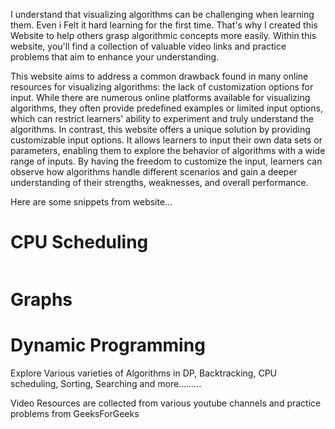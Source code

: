 I understand that visualizing algorithms can be challenging when learning them. Even i Felt it hard learning for the first time. That's why I created this Website to help others grasp algorithmic concepts more easily. Within this website, you'll find a collection of valuable video links and practice problems that aim to enhance your understanding.

This website aims to address a common drawback found in many online resources for visualizing algorithms: the lack of customization options for input. While there are numerous online platforms available for visualizing algorithms, they often provide predefined examples or limited input options, which can restrict learners' ability to experiment and truly understand the algorithms. In contrast, this website offers a unique solution by providing customizable input options. It allows learners to input their own data sets or parameters, enabling them to explore the behavior of algorithms with a wide range of inputs. By having the freedom to customize the input, learners can observe how algorithms handle different scenarios and gain a deeper understanding of their strengths, weaknesses, and overall performance.


Here are some snippets from website...

<h1>CPU Scheduling</h1>
<img src="https://github.com/varmach9/algovizz/assets/68813737/ff59b505-4de1-4265-b11e-b766effafcf0" alt=""/>


<h1>Graphs</h1>


<h1>Dynamic Programming</h1>




Explore Various varieties of Algorithms in DP, Backtracking, CPU scheduling, Sorting, Searching and more.........

Video Resources are collected from various youtube channels and practice problems from GeeksForGeeks
